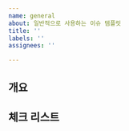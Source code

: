 ```yaml
---
name: general
about: 일반적으로 사용하는 이슈 템플릿
title: ''
labels: ''
assignees: ''

---
```


## 개요

## 체크 리스트
